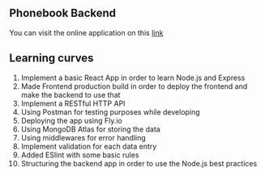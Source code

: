 ## Phonebook Backend
 
You can visit the online application on this [link](https://throbbing-sound-8802.fly.dev/)

## Learning curves
1. Implement a basic React App in order to learn Node.js and Express
2. Made Frontend production build in order to deploy the frontend and make the backend to use that
3. Implement a RESTful HTTP API
4. Using Postman for testing purposes while developing
5. Deploying the app using Fly.io
6. Using MongoDB Atlas for storing the data
7. Using middlewares for error handling
8. Implement validation for each data entry
9. Added ESlint with some basic rules
10. Structuring the backend app in order to use the Node.js best practices 
